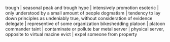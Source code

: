 trough | seasonal peak and trough
hype | intensively promotion
esoteric | only understood by a small amount of people
dogmatism | tendency to lay down principles as undeniably true, without consideration of evidence
delegate | representive of some organization
bikeshedding
platoon | platoon commander 
taint | contaminate or pollute
bar metal server | physical server, opposite to virtual macine
evict | expel someone from property
